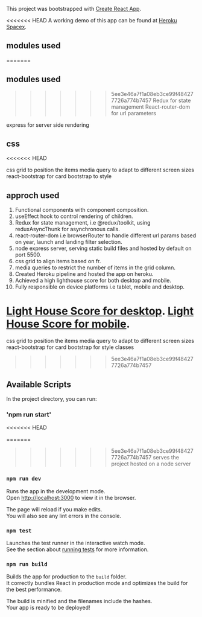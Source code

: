 This project was bootstrapped with [Create React App](https://github.com/facebook/create-react-app).

<<<<<<< HEAD
A working demo of this app can be found at [Heroku Spacex](https://spacex94.herokuapp.com/).

## modules used

=======
## modules used
>>>>>>> 5ee3e46a7f1a08eb3ce99f484277726a774b7457
Redux for state management
React-router-dom for url parameters

express for server side rendering

## css
<<<<<<< HEAD

css grid to position the items
media query to adapt to different screen sizes
react-bootstrap for card
bootstrap to style

## approch used

1.  Functional components with component composition.
2.  useEffect hook to control rendering of children.
3.  Redux for state management, i.e @redux/toolkit, using reduxAsyncThunk for asynchronous calls.
4.  react-router-dom i.e browserRouter to handle different url params based on year, launch and landing filter selection.
5.  node express server, serving static build files and hosted by default on port 5500.
6.  css grid to align items based on fr.
7.  media queries to restrict the number of items in the grid column.
8.  Created Heroku pipeline and hosted the app on heroku.
9.  Achieved a high lighthouse score for both desktop and mobile.
10. Fully responsible on device platforms i.e tablet, mobile and desktop.

[Light House Score for desktop](/public/Lighthouse_desktop.PNG?raw=true "Light House Desktop").
[Light House Score for mobile](/public/Lighthouse_mobile.PNG?raw=true "Light House Mobile").
=======
css grid to position the items
media query to adapt to different screen sizes
react-bootstrap for card
bootstrap for style classes
>>>>>>> 5ee3e46a7f1a08eb3ce99f484277726a774b7457

## Available Scripts

In the project directory, you can run:

### 'npm run start'
<<<<<<< HEAD

=======
>>>>>>> 5ee3e46a7f1a08eb3ce99f484277726a774b7457
serves the project hosted on a node server

### `npm run dev`

Runs the app in the development mode.\
Open [http://localhost:3000](http://localhost:3000) to view it in the browser.

The page will reload if you make edits.\
You will also see any lint errors in the console.

### `npm test`

Launches the test runner in the interactive watch mode.\
See the section about [running tests](https://facebook.github.io/create-react-app/docs/running-tests) for more information.

### `npm run build`

Builds the app for production to the `build` folder.\
It correctly bundles React in production mode and optimizes the build for the best performance.

The build is minified and the filenames include the hashes.\
Your app is ready to be deployed!
